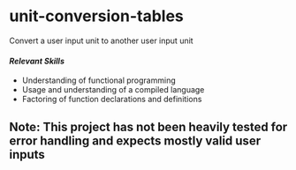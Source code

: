 # unit-conversion-tables
Convert a user input unit to another user input unit

#### *Relevant Skills*
* Understanding of functional programming
* Usage and understanding of a compiled language
* Factoring of function declarations and definitions


## **Note**: This project has not been heavily tested for error handling and expects mostly valid user inputs
